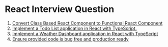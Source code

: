 # React Interview Question

1. [Convert Class Based React Component to Functional React Component](https://github.com/darshakmehta/react-interview-questions/tree/main/react-interview-questions/question1)
2. [Implement a Todo List application in React with TypeScript.](https://github.com/darshakmehta/react-interview-questions/tree/main/react-interview-questions/question2)
3. [Implement a Weather Dashboard application in React with TypeScript](https://github.com/darshakmehta/react-interview-questions/tree/main/react-interview-questions/question3)
4. [Ensure provided code is bug free and production ready](https://github.com/darshakmehta/react-interview-questions/tree/main/react-interview-questions/question4)
